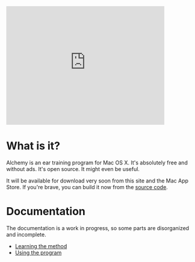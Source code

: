 <div class="video-wrapper">
  <iframe id="demo-video" width="420" height="315" src="https://www.youtube.com/embed/eE9llJ6SgEM" frameborder="0" allowfullscreen></iframe>
</div>



# What is it?
Alchemy is an ear training program for Mac OS X.  It's absolutely free and without ads.  It's open source.  It might
even be useful.

It will be available for download very soon from this site and the Mac App Store.  If you're brave, you can build it now
from the [source code](http://www.github.com/danielhones/alchemy).

# Documentation
The documentation is a work in progress, so some parts are disorganized and incomplete.

* [Learning the method](method.html)
* [Using the program](manual.html)
